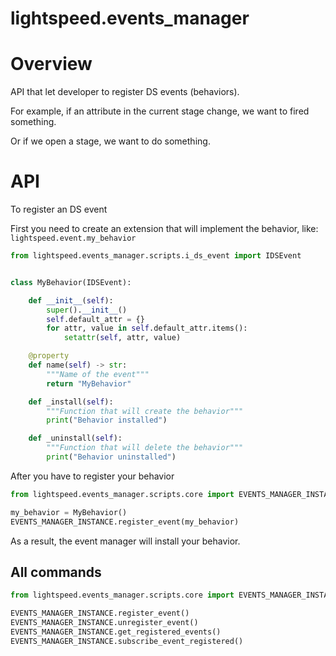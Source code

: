# lightspeed.events_manager

# Overview
API that let developer to register DS events (behaviors).

For example, if an attribute in the current stage change, we want to fired something.

Or if we open a stage, we want to do something.

# API

To register an DS event

First you need to create an extension that will implement the behavior, like:
`lightspeed.event.my_behavior`

```python
from lightspeed.events_manager.scripts.i_ds_event import IDSEvent


class MyBehavior(IDSEvent):

    def __init__(self):
        super().__init__()
        self.default_attr = {}
        for attr, value in self.default_attr.items():
            setattr(self, attr, value)

    @property
    def name(self) -> str:
        """Name of the event"""
        return "MyBehavior"

    def _install(self):
        """Function that will create the behavior"""
        print("Behavior installed")

    def _uninstall(self):
        """Function that will delete the behavior"""
        print("Behavior uninstalled")
```

After you have to register your behavior

```python
from lightspeed.events_manager.scripts.core import EVENTS_MANAGER_INSTANCE

my_behavior = MyBehavior()
EVENTS_MANAGER_INSTANCE.register_event(my_behavior)
```

As a result, the event manager will install your behavior.

## All commands

```python
from lightspeed.events_manager.scripts.core import EVENTS_MANAGER_INSTANCE

EVENTS_MANAGER_INSTANCE.register_event()
EVENTS_MANAGER_INSTANCE.unregister_event()
EVENTS_MANAGER_INSTANCE.get_registered_events()
EVENTS_MANAGER_INSTANCE.subscribe_event_registered()
```
